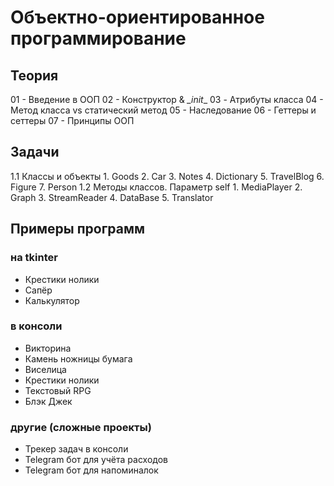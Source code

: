 # Объектно-ориентированное программирование <br/>



## Теория

01 - Введение в ООП
02 - Конструктор & _\_init_\_
03 - Атрибуты класса
04 - Метод класса vs статический метод
05 - Наследование
06 - Геттеры и сеттеры
07 - Принципы ООП

## Задачи
1.1 Классы и объекты
    1. Goods
    2. Car
    3. Notes
    4. Dictionary
    5. TravelBlog
    6. Figure
    7. Person
1.2 Методы классов. Параметр self
    1. MediaPlayer
    2. Graph
    3. StreamReader
    4. DataBase
    5. Translator

## Примеры программ

### на tkinter
- Крестики нолики
- Сапёр
- Калькулятор 

### в консоли

- Викторина
- Камень ножницы бумага
- Виселица 
- Крестики нолики
- Текстовый RPG
- Блэк Джек

### другие (сложные проекты)
- Трекер задач в консоли
- Telegram бот для учёта расходов
- Telegram бот для напоминалок


